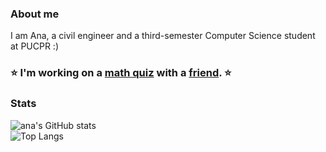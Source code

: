 ### About me
I am Ana, a civil engineer and a third-semester Computer Science student at PUCPR :)

 ### :star: I'm working on a [math quiz](https://ana-borowsky.github.io/) with a [friend](https://github.com/romm27). :star:
<!---
### Languages
[![My Skills](https://skillicons.dev/icons?i=css,html,js,react,java,php,c,py,ruby,rails,mysql&perline=11)](https://skillicons.dev)
--->
### Stats

![ana's GitHub stats](https://github-readme-stats.vercel.app/api?username=ana-borowsky&hide=stars,issues&theme=radical&show_icons=true)<br>
![Top Langs](https://github-readme-stats.vercel.app/api/top-langs/?username=ana-borowsky&theme=radical&layout=compact)



